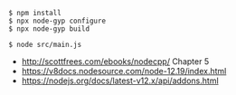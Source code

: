 ```
$ npm install
$ npx node-gyp configure
$ npx node-gyp build
```

```
$ node src/main.js
```

* http://scottfrees.com/ebooks/nodecpp/ Chapter 5
* https://v8docs.nodesource.com/node-12.19/index.html
* https://nodejs.org/docs/latest-v12.x/api/addons.html
